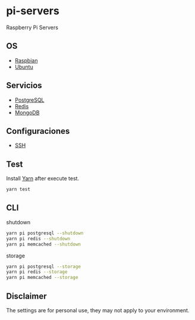 # pi-servers
Raspberry Pi Servers

## OS
* [Raspbian](raspbian.md)
* [Ubuntu](ubuntu.md)

## Servicios

* [PostgreSQL](postgresql.md)
* [Redis](redis.md)
* [MongoDB](mongodb.md)

## Configuraciones

* [SSH](ssh.md)

## Test

Install [Yarn](https://yarnpkg.com/lang/en/docs/install/#mac-stable) after execute test.

```bash
yarn test
```

## CLI

shutdown

```bash
yarn pi postgresql --shutdown
yarn pi redis --shutdown
yarn pi memcached --shutdown
```

storage

```bash
yarn pi postgresql --storage
yarn pi redis --storage
yarn pi memcached --storage
```

## Disclaimer

The settings are for personal use, they may not apply to your environment.
